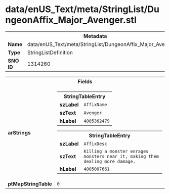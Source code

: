 <h1>data/enUS_Text/meta/StringList/DungeonAffix_Major_Avenger.stl</h1><table><tr><th colspan="100%">Metadata</th></tr><tr><td><b>Name</b></td><td>data/enUS_Text/meta/StringList/DungeonAffix_Major_Avenger.stl</td></tr><tr><td><b>Type</b></td><td>StringListDefinition</td></tr><tr><td><b>SNO ID</b></td><td>1314260</td></tr></table>

<table><tr><th colspan="100%">Fields</th></tr><tr><td><b>arStrings</b></td><td><table><tr><th colspan="100%">StringTableEntry</th></tr><tr><td><b>szLabel</b></td><td><code>AffixName</code></td></tr><tr><td><b>szText</b></td><td><code>Avenger</code></td></tr><tr><td><b>hLabel</b></td><td><code>4005362479</code></td></tr></table>


<table><tr><th colspan="100%">StringTableEntry</th></tr><tr><td><b>szLabel</b></td><td><code>AffixDesc</code></td></tr><tr><td><b>szText</b></td><td><code>Killing a monster enrages monsters near it, making them dealing more damage.</code></td></tr><tr><td><b>hLabel</b></td><td><code>4005007661</code></td></tr></table>


</td></tr><tr><td><b>ptMapStringTable</b></td><td><code>0</code></td></tr></table>

